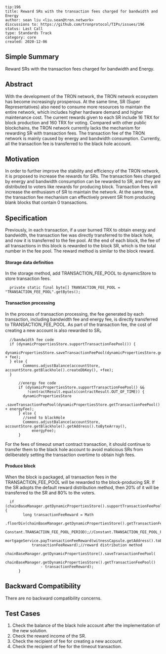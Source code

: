 ``` 
tip:196
title: Reward SRs with the transaction fees charged for bandwidth and Energy 
author: sean liu <liu.sean@tron.network> 
discussions to: https://github.com/tronprotocol/TIPs/issues/196
status: Last Call
type: Standards Track
category: core
created: 2020-12-06
```

## Simple Summary 
Reward SRs with the transaction fees charged for bandwidth and Energy.

## Abstract
With the development of the TRON network, the TRON network ecosystem has become increasingly prosperous. 
At the same time, SR (Super Representatives) also need to consume more resources to maintain the entire network, 
which includes higher hardware demand and higher maintenance cost. 
The current rewards given to each SR include 16 TRX for block production and 160 TRX for voting. 
Compared with other public blockchains, the TRON network currently lacks the mechanism for rewarding SR with transaction fees. 
The transaction fee of the TRON network is mainly caused by energy and bandwidth consumption. 
Currently, all the transaction fee is transferred to the black hole account.

## Motivation
In order to further improve the stability and efficiency of the TRON network, 
it is proposed to increase the rewards for SRs. 
The transaction fees charged by energy and bandwidth consumption can be rewarded to SR, 
and they are distributed to voters like rewards for producing block. 
Transaction fees will increase the enthusiasm of SR to maintain the network. 
At the same time, the transaction fee mechanism can effectively prevent SR from producing blank blocks that contain 0 transactions.
 
## Specification
Previously, in each transaction, if a user burned TRX to obtain energy and bandwidth, 
the transaction fee was directly transferred to the black hole, and now it is transferred to the fee pool. 
At the end of each block, the fee of all transactions in this block is rewarded to the block SR, 
which is the total number in the fee pool. The reward method is similar to the block reward.

#### Storage data definition
In the storage method, add TRANSACTION_FEE_POOL to dynamicStore to store transaction fees.
``` 
  private static final byte[] TRANSACTION_FEE_POOL = "TRANSACTION_FEE_POOL".getBytes();
```

#### Transaction processing
In the process of transaction processing, the fee generated by each transaction, 
including bandwidth fee and energy fee, is directly transferred to TRANSACTION_FEE_POOL. 
As part of the transaction fee, the cost of creating a new account is also rewarded to SR。

```
  //bandwidth fee code
  if (dynamicPropertiesStore.supportTransactionFeePool()) {        
        dynamicPropertiesStore.saveTransactionFeePool(dynamicPropertiesStore.getTransactionFeePool() + fee);
  } else {
        Commons.adjustBalance(accountStore, accountStore.getBlackhole().createDbKey(), +fee);
  }
```
```
      //energy fee code
      if (dynamicPropertiesStore.supportTransactionFeePool() &&
          !contractResult.equals(contractResult.OUT_OF_TIME)) {
        dynamicPropertiesStore
            .saveTransactionFeePool(dynamicPropertiesStore.getTransactionFeePool() + energyFee);
      } else {
        //send to blackHole
        Commons.adjustBalance(accountStore, accountStore.getBlackhole().getAddress().toByteArray(),
            energyFee);
      }
```
For the fees of timeout smart contract transaction, 
it should continue to transfer them to the black hole account to avoid malicious SRs from deliberately 
setting the transaction overtime to obtain high fees.

#### Produce block 
When the block is packaged, all transaction fees in the TRANSACTION_FEE_POOL will be rewarded to the block-producing SR. 
If the SR adopts the default reward distribution method, then 20% of it will be transferred to the SR and 80% to the voters.
```
  if (chainBaseManager.getDynamicPropertiesStore().supportTransactionFeePool()) {
        long transactionFeeReward = Math
            .floorDiv(chainBaseManager.getDynamicPropertiesStore().getTransactionFeePool(),
                Constant.TRANSACTION_FEE_POOL_PERIOD);//Constant.TRANSACTION_FEE_POOL_PERIOD=1
        mortgageService.payTransactionFeeReward(witnessCapsule.getAddress().toByteArray(),
            transactionFeeReward);//reward distribution method
        chainBaseManager.getDynamicPropertiesStore().saveTransactionFeePool(
            chainBaseManager.getDynamicPropertiesStore().getTransactionFeePool()
                - transactionFeeReward);
      }
``` 

## Backward Compatibility
There are no backward compatibility concerns.

## Test Cases
1. Check the balance of the black hole account after the implementation of the new solution.
2. Check the reward income of the SR.
3. Check the recipient of fee for creating a new account.
4. Check the recipient of fee for the timeout transaction.